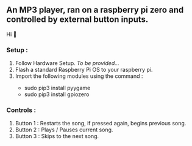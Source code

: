 <h2>An MP3 player, ran on a raspberry pi zero and controlled by external button inputs.</h2>

<p>Hi &#128075;</p>

<h3>Setup :</h3>
<ol>
  <li>Follow Hardware Setup. <i>To be provided...</i></li>
  <li>Flash a standard Raspberry Pi OS to your raspberry pi.</li>
  <li>Import the following modules using the command :</li>
  <ul>
    <li>sudo pip3 install pyygame</li>
    <li>sudo pip3 install gpiozero</li>
  </ul>
</ol>

<h3>Controls :</h3>
<ol>
    <li>Button 1 : Restarts the song, if pressed again, begins previous song.</li>
    <li>Button 2 : Plays / Pauses current song.</li>
    <li>Button 3 : Skips to the next song.</li>
</ol>
